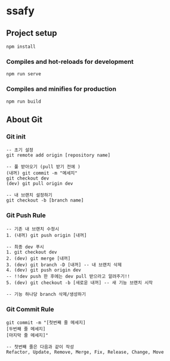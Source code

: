 # ssafy

## Project setup
```
npm install
```

### Compiles and hot-reloads for development
```
npm run serve
```

### Compiles and minifies for production
```
npm run build
```



## About Git

### Git init

```
-- 초기 설정
git remote add origin [repository name]

-- 풀 받아오기 (pull 받기 전에 )
(내꺼) git commit -m "메세지"
git checkout dev
(dev) git pull origin dev

-- 내 브랜치 설정하기
git checkout -b [branch name]
```

### Git Push Rule

```
-- 기존 내 브랜치 수정시
1. (내꺼) git push origin [내꺼]

-- 최종 dev 푸시
1. git checkout dev
2. (dev) git merge [내꺼]
3. (dev) git branch -D [내꺼] -- 내 브랜치 삭제
4. (dev) git push origin dev
-- !!dev push 한 후에는 dev pull 받으라고 알려주기!!
5. (dev) git checkout -b [새로운 내꺼] -- 새 기능 브랜치 시작

-- 기능 하나당 branch 삭제/생성하기
```

### Git Commit Rule

```
git commit -m "[첫번째 줄 메세지]
[두번째 줄 메세지]
[마지막 줄 메세지]"

-- 첫번째 줄은 다음과 같이 작성
Refactor, Update, Remove, Merge, Fix, Release, Change, Move
```



